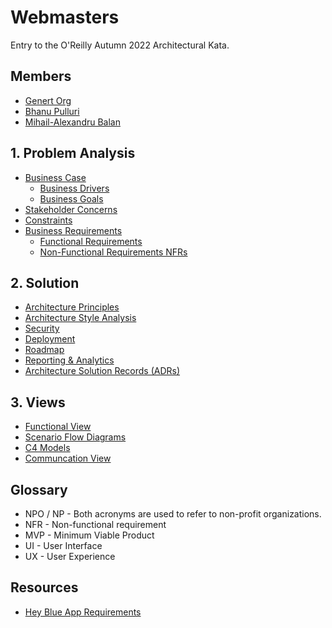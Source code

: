 # Webmasters

Entry to the O'Reilly Autumn 2022 Architectural Kata.

## Members

- [Genert Org](https://www.linkedin.com/in/genert-o-5bb5a6b8/)
- [Bhanu Pulluri](https://www.linkedin.com/in/bhanu-pulluri-27a66b25/)
- [Mihail-Alexandru Balan](https://www.linkedin.com/in/mihail-alexandru-balan-3221591/)

## 1. Problem Analysis

- [Business Case](1.%20Problem%20Analysis/Business%20Case/README.md)
    - [Business Drivers](1.%20Problem%20Analysis/Business%20Case/README.md#business-drivers)
    - [Business Goals](1.%20Problem%20Analysis/Business%20Case/README.md#business-goals)
- [Stakeholder Concerns](./1.%20Problem%20Analysis/Stakeholder%20Concerns/README.md)
- [Constraints](./1.%20Problem%20Analysis/Constraints/README.md)
- [Business Requirements](1.%20Problem%20Analysis/Business%20Requirements/README.md)
    - [Functional Requirements](1.%20Problem%20Analysis/Business%20Requirements/README.md#functional-requirements)
    - [Non-Functional Requirements NFRs](1.%20Problem%20Analysis/Business%20Requirements/README.md#non-functional-requirements)

## 2. Solution

- [Architecture Principles](2.%20Solution/Architecture%20Principles/README.md)
- [Architecture Style Analysis](./2.%20Solution/Architecture%20Style%20Analysis/README.md)
- [Security](2.%20Solution/Security/README.md)
- [Deployment](2.%20Solution/Deployment/README.md)
- [Roadmap](2.%20Solution/Roadmap/README.md)
- [Reporting & Analytics](2.%20Solution/Reporting%20and%20Analytics/README.md)
- [Architecture Solution Records (ADRs)](2.%20Solution/ADRs/README.md)

## 3. Views

- [Functional View](./3.%20Views/Functional%20View/README.md)
- [Scenario Flow Diagrams](3.%20Views/Scenario%20Flow%20Diagrams/README.md)
- [C4 Models](./3.%20Views/C4%20Models/README.md)
- [Communcation View](./3.%20Views/Communcation%20View/README.md)

## Glossary

- NPO / NP - Both acronyms are used to refer to non-profit organizations.
- NFR - Non-functional requirement
- MVP - Minimum Viable Product
- UI - User Interface
- UX - User Experience

## Resources

- [Hey Blue App Requirements](https://docs.google.com/document/d/10o-4eEzFo005pqDt_ORCztzaQCQ_9FNWYrxFasou3Eo/edit#)
